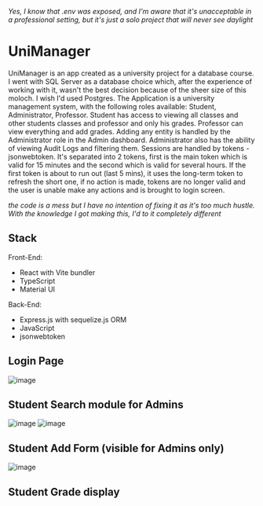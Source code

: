 *Yes, I know that .env was exposed, and I'm aware that it's unacceptable in a professional setting, but it's just a solo project that will never see daylight*
# UniManager

UniManager is an app created as a university project for a database course. I went with SQL Server as a database choice which, after the experience of working with it, wasn't the best decision because of the sheer size of this moloch. I wish I'd used Postgres. 
The Application is a university management system, with the following roles available: Student, Administrator, Professor. Student has access to viewing all classes and other students classes and professor and only his grades. Professor can view everything and add grades. Adding any entity is handled by the Administrator role in the Admin dashboard. Administrator also has the ability of viewing Audit Logs and filtering them. Sessions are handled by tokens - jsonwebtoken. It's separated into 2 tokens, first is the main token which is valid for 15 minutes and the second which is valid for several hours. If the first token is about to run out (last 5 mins), it uses the long-term token to refresh the short one, if no action is made, tokens are no longer valid and the user is unable make any actions and is brought to login screen.

*the code is a mess but I have no intention of fixing it as it's too much hustle. With the knowledge I got making this, I'd to it completely different*

## Stack
Front-End:
* React with Vite bundler
* TypeScript
* Material UI

Back-End:
* Express.js with sequelize.js ORM
* JavaScript
* jsonwebtoken  

## Login Page
![image](https://github.com/user-attachments/assets/cb09bc7a-fd0e-44ff-b491-b2c53a74ded5)

## Student Search module for Admins
![image](https://github.com/user-attachments/assets/6101fb2c-10f2-425a-8613-c0dded1e4046)
![image](https://github.com/user-attachments/assets/4a5fd4f5-8532-40a5-8535-607dbec3724f)

## Student Add Form (visible for Admins only)

![image](https://github.com/user-attachments/assets/09e9975a-ff5d-4b09-8921-61d4f341f00c)

## Student Grade display
